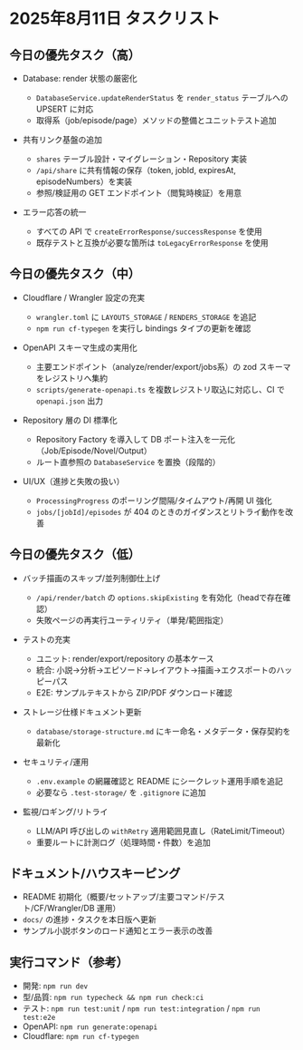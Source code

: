 # 2025年8月11日 タスクリスト

## 今日の優先タスク（高）
- Database: render 状態の厳密化
  - `DatabaseService.updateRenderStatus` を `render_status` テーブルへの UPSERT に対応
  - 取得系（job/episode/page）メソッドの整備とユニットテスト追加

- 共有リンク基盤の追加
  - `shares` テーブル設計・マイグレーション・Repository 実装
  - `/api/share` に共有情報の保存（token, jobId, expiresAt, episodeNumbers）を実装
  - 参照/検証用の GET エンドポイント（閲覧時検証）を用意

- エラー応答の統一
  - すべての API で `createErrorResponse/successResponse` を使用
  - 既存テストと互換が必要な箇所は `toLegacyErrorResponse` を使用

## 今日の優先タスク（中）
- Cloudflare / Wrangler 設定の充実
  - `wrangler.toml` に `LAYOUTS_STORAGE` / `RENDERS_STORAGE` を追記
  - `npm run cf-typegen` を実行し bindings タイプの更新を確認

- OpenAPI スキーマ生成の実用化
  - 主要エンドポイント（analyze/render/export/jobs系）の zod スキーマをレジストリへ集約
  - `scripts/generate-openapi.ts` を複数レジストリ取込に対応し、CI で `openapi.json` 出力

- Repository 層の DI 標準化
  - Repository Factory を導入して DB ポート注入を一元化（Job/Episode/Novel/Output）
  - ルート直参照の `DatabaseService` を置換（段階的）

- UI/UX（進捗と失敗の扱い）
  - `ProcessingProgress` のポーリング間隔/タイムアウト/再開 UI 強化
  - `jobs/[jobId]/episodes` が 404 のときのガイダンスとリトライ動作を改善

## 今日の優先タスク（低）
- バッチ描画のスキップ/並列制御仕上げ
  - `/api/render/batch` の `options.skipExisting` を有効化（headで存在確認）
  - 失敗ページの再実行ユーティリティ（単発/範囲指定）

- テストの充実
  - ユニット: render/export/repository の基本ケース
  - 統合: 小説→分析→エピソード→レイアウト→描画→エクスポートのハッピーパス
  - E2E: サンプルテキストから ZIP/PDF ダウンロード確認

- ストレージ仕様ドキュメント更新
  - `database/storage-structure.md` にキー命名・メタデータ・保存契約を最新化

- セキュリティ/運用
  - `.env.example` の網羅確認と README にシークレット運用手順を追記
  - 必要なら `.test-storage/` を `.gitignore` に追加

- 監視/ロギング/リトライ
  - LLM/API 呼び出しの `withRetry` 適用範囲見直し（RateLimit/Timeout）
  - 重要ルートに計測ログ（処理時間・件数）を追加

## ドキュメント/ハウスキーピング
- README 初期化（概要/セットアップ/主要コマンド/テスト/CF/Wrangler/DB 運用）
- `docs/` の進捗・タスクを本日版へ更新
- サンプル小説ボタンのロード通知とエラー表示の改善

## 実行コマンド（参考）
- 開発: `npm run dev`
- 型/品質: `npm run typecheck && npm run check:ci`
- テスト: `npm run test:unit` / `npm run test:integration` / `npm run test:e2e`
- OpenAPI: `npm run generate:openapi`
- Cloudflare: `npm run cf-typegen`

